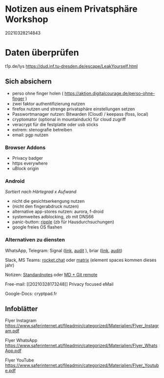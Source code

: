 # Notizen aus einem Privatsphäre Workshop
20210328214843

# Daten überprüfen
t1p.de/lys
https://dud.inf.tu-dresden.de/escape/LeakYourself.html

## Sich absichern
* perso ohne finger holen ( https://aktion.digitalcourage.de/perso-ohne-finger )
* zwei faktor authentifizierung nutzen
* firefox nutzen und strenge privatsphäre einstellungen setzen
* Passwortmanager nutzen: Bitwarden (Cloud) / keepass (foss, local)
* cryptomator (optional in mountainduck) für cloud zugriff
* veracrypt für die festplatte oder usb sticks
* extrem: stenografie betreiben
* email: pgp nutzen

### Browser Addons
* Privacy badger
* https everywhere
* uBlock origin

### Android
*Sortiert nach Härtegrad x Aufwand*    
* nicht die gesichtserkengung nutzen
* (nicht den fingerabdruck nutzen)
* alternative app-stores nutzen: aurora, f-droid
* systemweites adblocking, zb mit DNS66
* panic-button: [ripple](https://f-droid.org/packages/info.guardianproject.ripple) (zb für Hausdurchsuchungen)
* google freies OS flashen

### Alternativen zu diensten
WhatsApp, Telegram: Signal ([link](https://www.signal.org/), [audit](https://eprint.iacr.org/2016/1013.pdf) ), briar ([link](https://f-droid.org/packages/org.briarproject.briar.android/), [audit](https://briarproject.org/news/2017-beta-released-security-audit/))

Slack, MS Teams: [rocket.chat](https://rocket.chat/) oder [matrix](https://matrix.org/clients/) (element spaces kommen dieses jahr)

Notizen: [Standardnotes](https://f-droid.org/packages/com.standardnotes/) oder [MD + Git remote](https://matrix.org/clients/)

Free-mail: [[20210328173248]] Privacy focused eMail

Google-Docs: cryptpad.fr

## Infoblätter
Flyer Instagram
https://www.saferinternet.at/fileadmin/categorized/Materialien/Flyer_Instagram.pdf

Flyer WhatsApp
https://www.saferinternet.at/fileadmin/categorized/Materialien/Flyer_WhatsApp.pdf

Flyer YouTube
https://www.saferinternet.at/fileadmin/categorized/Materialien/Flyer_Youtube.pdf

